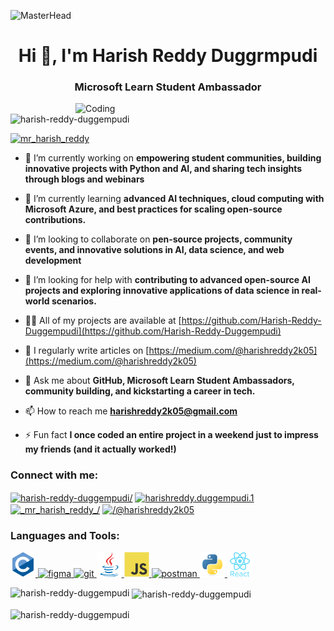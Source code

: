 ![MasterHead](https://media.licdn.com/dms/image/v2/D5616AQHnlAT6SAvsIQ/profile-displaybackgroundimage-shrink_350_1400/profile-displaybackgroundimage-shrink_350_1400/0/1731592199617?e=1740614400&v=beta&t=E06q2tTcncq6h8qOVLu3fGxxOXPF3MboX8DzuRASd0A)
<h1 align="center">Hi 👋, I'm Harish Reddy Duggrmpudi</h1>
<h3 align="center">Microsoft Learn Student Ambassador</h3>

<img align="right" alt="Coding" width="400" src="https://cdn.dribbble.com/users/1162077/screenshots/3848914/programmer.gif">

<p align="left"> <img src="https://komarev.com/ghpvc/?username=harish-reddy-duggempudi&label=Profile%20views&color=0e75b6&style=flat" alt="harish-reddy-duggempudi" /> </p>

<p align="left"> <a href="https://twitter.com/mr_harish_reddy" target="blank"><img src="https://img.shields.io/twitter/follow/mr_harish_reddy?logo=twitter&style=for-the-badge" alt="mr_harish_reddy" /></a> </p>

- 🔭 I’m currently working on **empowering student communities, building innovative projects with Python and AI, and sharing tech insights through blogs and webinars**

- 🌱 I’m currently learning **advanced AI techniques, cloud computing with Microsoft Azure, and best practices for scaling open-source contributions.**

- 👯 I’m looking to collaborate on **pen-source projects, community events, and innovative solutions in AI, data science, and web development**

- 🤝 I’m looking for help with **contributing to advanced open-source AI projects and exploring innovative applications of data science in real-world scenarios.**

- 👨‍💻 All of my projects are available at [https://github.com/Harish-Reddy-Duggempudi](https://github.com/Harish-Reddy-Duggempudi)

- 📝 I regularly write articles on [https://medium.com/@harishreddy2k05](https://medium.com/@harishreddy2k05)

- 💬 Ask me about **GitHub, Microsoft Learn Student Ambassadors, community building, and kickstarting a career in tech.**

- 📫 How to reach me **harishreddy2k05@gmail.com**

- ⚡ Fun fact **I once coded an entire project in a weekend just to impress my friends (and it actually worked!)**

<h3 align="left">Connect with me:</h3>
<p align="left">
<a href="https://linkedin.com/in/harish-reddy-duggempudi/" target="blank"><img align="center" src="https://raw.githubusercontent.com/rahuldkjain/github-profile-readme-generator/master/src/images/icons/Social/linked-in-alt.svg" alt="harish-reddy-duggempudi/" height="30" width="40" /></a>
<a href="https://fb.com/harishreddy.duggempudi.1" target="blank"><img align="center" src="https://raw.githubusercontent.com/rahuldkjain/github-profile-readme-generator/master/src/images/icons/Social/facebook.svg" alt="harishreddy.duggempudi.1" height="30" width="40" /></a>
<a href="https://instagram.com/_mr_harish_reddy_/" target="blank"><img align="center" src="https://raw.githubusercontent.com/rahuldkjain/github-profile-readme-generator/master/src/images/icons/Social/instagram.svg" alt="_mr_harish_reddy_/" height="30" width="40" /></a>
<a href="https://medium.com//@harishreddy2k05" target="blank"><img align="center" src="https://raw.githubusercontent.com/rahuldkjain/github-profile-readme-generator/master/src/images/icons/Social/medium.svg" alt="/@harishreddy2k05" height="30" width="40" /></a>
</p>

<h3 align="left">Languages and Tools:</h3>
<p align="left"> <a href="https://www.cprogramming.com/" target="_blank" rel="noreferrer"> <img src="https://raw.githubusercontent.com/devicons/devicon/master/icons/c/c-original.svg" alt="c" width="40" height="40"/> </a> <a href="https://www.figma.com/" target="_blank" rel="noreferrer"> <img src="https://www.vectorlogo.zone/logos/figma/figma-icon.svg" alt="figma" width="40" height="40"/> </a> <a href="https://git-scm.com/" target="_blank" rel="noreferrer"> <img src="https://www.vectorlogo.zone/logos/git-scm/git-scm-icon.svg" alt="git" width="40" height="40"/> </a> <a href="https://www.java.com" target="_blank" rel="noreferrer"> <img src="https://raw.githubusercontent.com/devicons/devicon/master/icons/java/java-original.svg" alt="java" width="40" height="40"/> </a> <a href="https://developer.mozilla.org/en-US/docs/Web/JavaScript" target="_blank" rel="noreferrer"> <img src="https://raw.githubusercontent.com/devicons/devicon/master/icons/javascript/javascript-original.svg" alt="javascript" width="40" height="40"/> </a> <a href="https://postman.com" target="_blank" rel="noreferrer"> <img src="https://www.vectorlogo.zone/logos/getpostman/getpostman-icon.svg" alt="postman" width="40" height="40"/> </a> <a href="https://www.python.org" target="_blank" rel="noreferrer"> <img src="https://raw.githubusercontent.com/devicons/devicon/master/icons/python/python-original.svg" alt="python" width="40" height="40"/> </a> <a href="https://reactjs.org/" target="_blank" rel="noreferrer"> <img src="https://raw.githubusercontent.com/devicons/devicon/master/icons/react/react-original-wordmark.svg" alt="react" width="40" height="40"/> </a> </p>

<p><img align="left" src="https://github-readme-stats.vercel.app/api/top-langs?username=harish-reddy-duggempudi&show_icons=true&locale=en&layout=compact" alt="harish-reddy-duggempudi" /></p>

<p>&nbsp;<img align="center" src="https://github-readme-stats.vercel.app/api?username=harish-reddy-duggempudi&show_icons=true&locale=en" alt="harish-reddy-duggempudi" /></p>

<p><img align="center" src="https://github-readme-streak-stats.herokuapp.com/?user=harish-reddy-duggempudi&" alt="harish-reddy-duggempudi" /></p>

